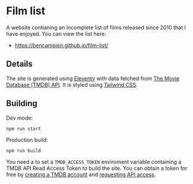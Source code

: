 # Film list

A website contianing an incomplete list of films released since 2010 that I have enjoyed. You can view the list here:

- https://bencampion.github.io/film-list/

## Details

The site is generated using [Eleventy](https://www.11ty.dev/) with data fetched from [The Movie Database (TMDB) API](https://developer.themoviedb.org/). It is styled using [Tailwind CSS](https://tailwindcss.com/).

## Building

Dev mode:

```
npm run start
```

Production build:

```
npm run build
```

You need a to set a `TMDB_ACCESS_TOKEN` enviroment variable containing a TMDB API Read Access Token to build the site. You can obtain a token for free by [creating a TMDB account](https://www.themoviedb.org/signup) and [requesting API access](https://www.themoviedb.org/settings/api).
